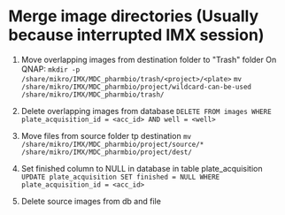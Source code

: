 # Merge image directories (Usually because interrupted IMX session)

1. Move overlapping images from destination folder to "Trash" folder
   On QNAP:
   `mkdir -p /share/mikro/IMX/MDC_pharmbio/trash/<project>/<plate>`
   `mv /share/mikro/IMX/MDC_pharmbio/project/wildcard-can-be-used /share/mikro/IMX/MDC_pharmbio/trash/`

2. Delete overlapping images from database
   `DELETE FROM images WHERE plate_acquisition_id = <acc_id> AND well = <well>`

3. Move files from source folder tp destination
   `mv /share/mikro/IMX/MDC_pharmbio/project/source/* /share/mikro/IMX/MDC_pharmbio/project/dest/`

4. Set finished column to NULL in database in table plate_acquisition
   `UPDATE plate_acquisition SET finished = NULL WHERE plate_acquisition_id = <acc_id>`

5. Delete source images from db and file

